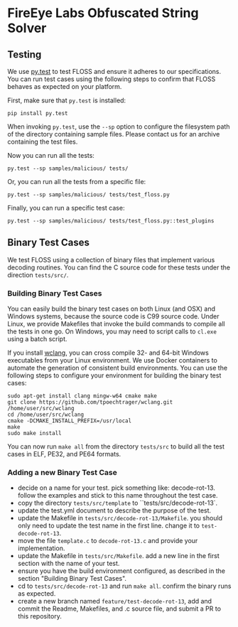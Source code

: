 # FireEye Labs Obfuscated String Solver

## Testing

We use [py.test](http://pytest.org/latest/usage.html) to test
 FLOSS and ensure it adheres to our specifications.
You can run test cases using the following steps
 to confirm that FLOSS behaves as expected on your platform.

First, make sure that `py.test` is installed:

    pip install py.test

When invoking `py.test`, use the `--sp` option to configure the
 filesystem path of the directory containing sample files.
Please contact us for an archive containing the test files.

Now you can run all the tests:

    py.test --sp samples/malicious/ tests/

Or, you can run all the tests from a specific file:

    py.test --sp samples/malicious/ tests/test_floss.py

Finally, you can run a specific test case:

    py.test --sp samples/malicious/ tests/test_floss.py::test_plugins


## Binary Test Cases

We test FLOSS using a collection of binary files that implement
various decoding routines. You can find the C source code for these
tests under the direction `tests/src/`.

### Building Binary Test Cases

You can easily build the binary test cases on both Linux (and OSX) and Windows systems,
 because the source code is C99 source code.
Under Linux, we provide Makefiles that invoke the build commands to compile all the tests in one go.
On Windows, you may need to script calls to `cl.exe` using a batch script.

If you install [wclang](https://github.com/tpoechtrager/wclang),
 you can cross compile 32- and 64-bit Windows executables from your Linux environment.
We use Docker containers to automate the generation of consistent build environments.
You can use the following steps to configure your environment for building the binary test cases:

    sudo apt-get install clang mingw-w64 cmake make
    git clone https://github.com/tpoechtrager/wclang.git /home/user/src/wclang
    cd /home/user/src/wclang
    cmake -DCMAKE_INSTALL_PREFIX=/usr/local
    make
    sudo make install

You can now run `make all` from the directory `tests/src` to build all the test cases in ELF,
 PE32, and PE64 formats.

### Adding a new Binary Test Case

  - decide on a name for your test.
    pick something like: decode-rot-13.
    follow the examples and stick to this name throughout the test case.
  - copy the directory `tests/src/template` to ``tests/src/decode-rot-13`.
  - update the test.yml document to describe the purpose of the test.
  - update the Makefile in `tests/src/decode-rot-13/Makefile`.
    you should only need to update the test name in the first line.
    change it to `test-decode-rot-13`.
  - move the file `template.c` to `decode-rot-13.c` and provide your implementation.
  - update the Makefile in `tests/src/Makefile`.
    add a new line in the first section with the name of your test.
  - ensure you have the build environment configured, as described in the section
    "Building Binary Test Cases".
  - cd to `tests/src/decode-rot-13` and run `make all`. confirm the binary runs as expected.
  - create a new branch named `feature/test-decode-rot-13`,
    add and commit the Readme, Makefiles, and .c source file, and submit a PR to this repository.

